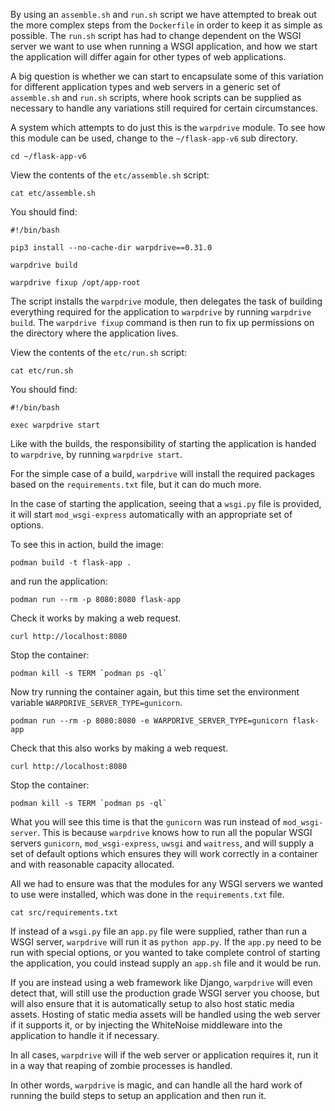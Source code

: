 By using an `assemble.sh` and `run.sh` script we have attempted to break out the more complex steps from the `Dockerfile` in order to keep it as simple as possible. The `run.sh` script has had to change dependent on the WSGI server we want to use when running a WSGI application, and how we start the application will differ again for other types of web applications.

A big question is whether we can start to encapsulate some of this variation for different application types and web servers in a generic set of `assemble.sh` and `run.sh` scripts, where hook scripts can be supplied as necessary to handle any variations still required for certain circumstances.

A system which attempts to do just this is the `warpdrive` module. To see how this module can be used, change to the `~/flask-app-v6` sub directory.

```execute
cd ~/flask-app-v6
```

View the contents of the `etc/assemble.sh` script:

```execute
cat etc/assemble.sh
```

You should find:

```
#!/bin/bash

pip3 install --no-cache-dir warpdrive==0.31.0

warpdrive build

warpdrive fixup /opt/app-root
```

The script installs the `warpdrive` module, then delegates the task of building everything required for the application to `warpdrive` by running `warpdrive build`. The `warpdrive fixup` command is then run to fix up permissions on the directory where the application lives.

View the contents of the `etc/run.sh` script:

```execute
cat etc/run.sh
```

You should find:

```
#!/bin/bash

exec warpdrive start
```

Like with the builds, the responsibility of starting the application is handed to `warpdrive`, by running `warpdrive start`.

For the simple case of a build, `warpdrive` will install the required packages based on the `requirements.txt` file, but it can do much more.

In the case of starting the application, seeing that a `wsgi.py` file is provided, it will start `mod_wsgi-express` automatically with an appropriate set of options.

To see this in action, build the image:

```execute
podman build -t flask-app .
```

and run the application:

```execute
podman run --rm -p 8080:8080 flask-app
```

Check it works by making a web request.

```execute-2
curl http://localhost:8080
```

Stop the container:

```execute-2
podman kill -s TERM `podman ps -ql`
```

Now try running the container again, but this time set the environment variable `WARPDRIVE_SERVER_TYPE=gunicorn`.

```execute
podman run --rm -p 8080:8080 -e WARPDRIVE_SERVER_TYPE=gunicorn flask-app
```

Check that this also works by making a web request.

```execute-2
curl http://localhost:8080
```

Stop the container:

```execute-2
podman kill -s TERM `podman ps -ql`
```

What you will see this time is that the `gunicorn` was run instead of `mod_wsgi-server`. This is because `warpdrive` knows how to run all the popular WSGI servers `gunicorn`, `mod_wsgi-express`, `uwsgi` and `waitress`, and will supply a set of default options which ensures they will work correctly in a container and with reasonable capacity allocated.

All we had to ensure was that the modules for any WSGI servers we wanted to use were installed, which was done in the `requirements.txt` file.

```execute
cat src/requirements.txt
```

If instead of a `wsgi.py` file an `app.py` file were supplied, rather than run a WSGI server, `warpdrive` will run it as `python app.py`. If the `app.py` need to be run with special options, or you wanted to take complete control of starting the application, you could instead supply an `app.sh` file and it would be run.

If you are instead using a web framework like Django, `warpdrive` will even detect that, will still use the production grade WSGI server you choose, but will also ensure that it is automatically setup to also host static media assets. Hosting of static media assets will be handled using the web server if it supports it, or by injecting the WhiteNoise middleware into the application to handle it if necessary.

In all cases, `warpdrive` will if the web server or application requires it, run it in a way that reaping of zombie processes is handled.

In other words, `warpdrive` is magic, and can handle all the hard work of running the build steps to setup an application and then run it.
